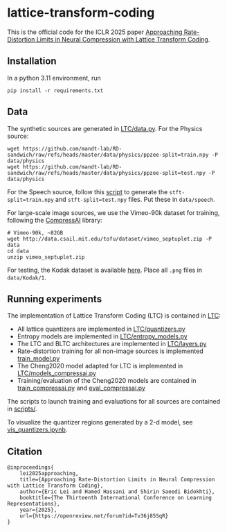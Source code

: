 # lattice-transform-coding

This is the official code for the ICLR 2025 paper [Approaching Rate-Distortion Limits in Neural Compression with Lattice Transform Coding](https://arxiv.org/pdf/2403.07320).

## Installation

In a python 3.11 environment, run
```
pip install -r requirements.txt
```

## Data
The synthetic sources are generated in [LTC/data.py](LTC/data.py). For the Physics source:
```
wget https://github.com/mandt-lab/RD-sandwich/raw/refs/heads/master/data/physics/ppzee-split=train.npy -P data/physics
wget https://github.com/mandt-lab/RD-sandwich/raw/refs/heads/master/data/physics/ppzee-split=test.npy -P data/physics
```

For the Speech source, follow this [script](https://github.com/mandt-lab/RD-sandwich/raw/refs/heads/master/data/speech/create_data.py) to generate the ``stft-split=train.npy`` and ``stft-split=test.npy`` files. Put these in ``data/speech``. 

For large-scale image sources, we use the Vimeo-90k dataset for training, following the [CompressAI](https://github.com/InterDigitalInc/CompressAI) library:
```
# Vimeo-90k, ~82GB
wget http://data.csail.mit.edu/tofu/dataset/vimeo_septuplet.zip -P data
cd data
unzip vimeo_septuplet.zip
```
For testing, the Kodak dataset is available [here](https://r0k.us/graphics/kodak/). Place all ``.png`` files in ``data/Kodak/1``.

## Running experiments
The implementation of Lattice Transform Coding (LTC) is contained in [LTC](LTC):
- All lattice quantizers are implemented in [LTC/quantizers.py](LTC/quantizers.py)
- Entropy models are implemented in [LTC/entropy_models.py](LTC/entropy_models.py)
- The LTC and BLTC architectures are implemented in [LTC/layers.py](LTC/layers.py)
- Rate-distortion training for all non-image sources is implemented [train_model.py](train_model.py)
- The Cheng2020 model adapted for LTC is implemented in [LTC/models_compressai.py](LTC/models_compressai.py)
- Training/evaluation of the Cheng2020 models are contained in [train_compressai.py](trained_compressai.py) and [eval_compressai.py](eval_compressai.py)

The scripts to launch training and evaluations for all sources are contained in [scripts/](scripts/). 

To visualize the quantizer regions generated by a 2-d model, see [vis_quantizers.ipynb](vis_quantizers.ipynb).

## Citation
```
@inproceedings{
    lei2025approaching,
    title={Approaching Rate-Distortion Limits in Neural Compression with Lattice Transform Coding},
    author={Eric Lei and Hamed Hassani and Shirin Saeedi Bidokhti},
    booktitle={The Thirteenth International Conference on Learning Representations},
    year={2025},
    url={https://openreview.net/forum?id=Tv36j85SqR}
}
```
